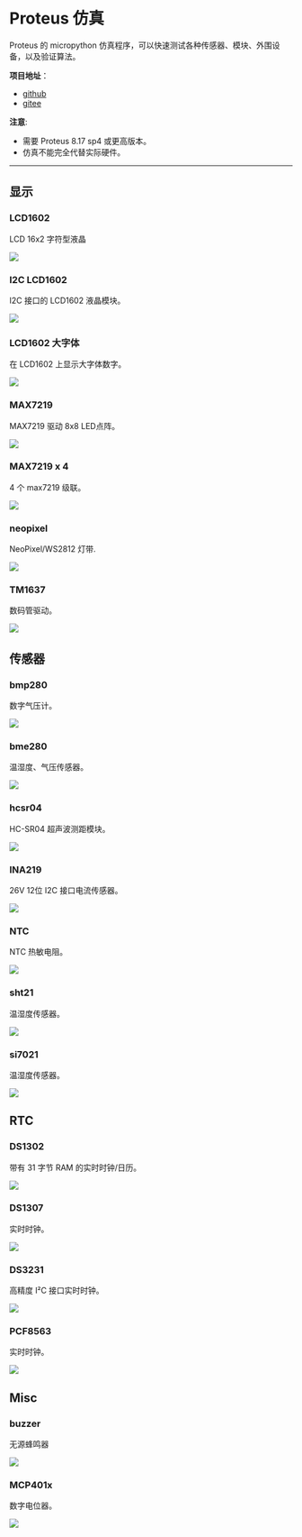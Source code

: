 # Proteus 仿真

Proteus 的 micropython 仿真程序，可以快速测试各种传感器、模块、外围设备，以及验证算法。

**项目地址**：
- [github](https://github.com/shaoziyang/proteus-program-for-micropython)
- [gitee](https://gitee.com/shaoziyang/proteus-program-for-micropython)

**注意**:
- 需要 Proteus 8.17 sp4 或更高版本。
- 仿真不能完全代替实际硬件。

---


## 显示

### LCD1602

LCD 16x2 字符型液晶

![](lcd1602.gif)


### I2C LCD1602

I2C 接口的 LCD1602 液晶模块。

![](i2c_lcd1620.gif)


### LCD1602 大字体

在 LCD1602 上显示大字体数字。


![](lcd1602_bigdigit.gif)


### MAX7219

MAX7219 驱动 8x8 LED点阵。

![](max7219.gif)


### MAX7219 x 4

4 个 max7219 级联。

![](max7219x4.gif)


### neopixel

NeoPixel/WS2812 灯带.

![](neopixel.gif)


### TM1637

数码管驱动。

![](tm1637.gif)



## 传感器

### bmp280

数字气压计。

![](bmp280.gif)


### bme280

温湿度、气压传感器。

![](bme280.gif)


### hcsr04

HC-SR04 超声波测距模块。

![](hcsr04.gif)


### INA219

26V 12位 I2C 接口电流传感器。

![](ina219.gif)


### NTC

NTC 热敏电阻。

![](ntc.gif)


### sht21

温湿度传感器。

![](sht21.gif)


### si7021

温湿度传感器。

![](si7021.gif)



## RTC

### DS1302

带有 31 字节 RAM 的实时时钟/日历。

![](ds1302.gif)


### DS1307

实时时钟。

![](ds1307.gif)


### DS3231

高精度 I²C 接口实时时钟。

![](ds3231.gif)


### PCF8563

实时时钟。

![](pcf8563.gif)



## Misc

### buzzer

无源蜂鸣器

![](buzzer.jpg)


### MCP401x

数字电位器。

![](mcp401x.gif)

